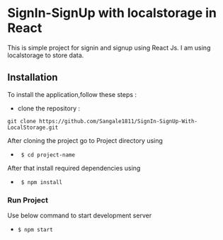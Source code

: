 # SignIn-SignUp with localstorage in React

This is simple project for signin and signup using React Js. I am using localstorage to store data.

## Installation

To install the application,follow these steps :

- clone the repository :

`git clone https://github.com/Sangale1811/SignIn-SignUp-With-LocalStorage.git`

After cloning the project go to Project directory using

-    ` $ cd project-name`
    
 After that install required dependencies using

-    ` $ npm install`

### Run Project

Use below command to start development server

-    `$ npm start`


